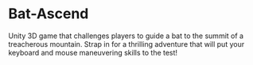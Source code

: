 # Bat-Ascend
Unity 3D game that challenges players to guide a bat to the summit of a  treacherous mountain. Strap in for a thrilling adventure that will put your keyboard and mouse  maneuvering skills to the test! 
